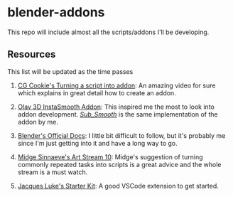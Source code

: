 # blender-addons

This repo will include almost all the scripts/addons I'll be developing.

## Resources

This list will be updated as the time passes

1. [CG Cookie's Turning a script into addon](https://www.youtube.com/watch?v=Fr1HN0XgB58): An amazing video for sure which explains in great detail how to create an addon.

2. [Olav 3D InstaSmooth Addon](https://www.youtube.com/watch?v=UdvRKx500ck): This inspired me the most to look into addon development. _[Sub_Smooth](https://github.com/FlashBlaze/blender-addons/blob/master/Sub_Smooth/__init__.py)_ is the same implementation of the addon by me.

3. [Blender's Official Docs](https://docs.blender.org/api/current/index.html): I little bit difficult to follow, but it's probably me since I'm just getting into it and have a long way to go.

4. [Midge Sinnaeve's Art Stream 10](https://www.youtube.com/watch?v=2bK3juor2-c): Midge's suggestion of turning commonly repeated tasks into scripts is a great advice and the whole stream is a must watch.

5. [Jacques Luke's Starter Kit](https://github.com/JacquesLucke/blender_vscode): A good VSCode extension to get started.
